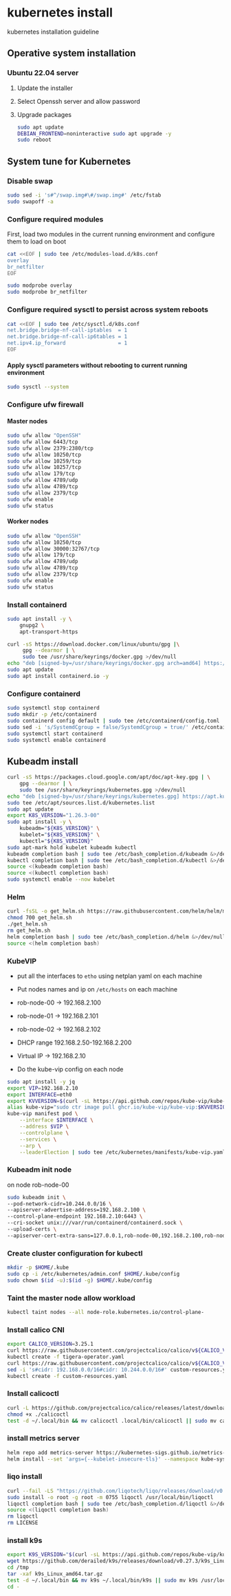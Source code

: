 # kubernetes install

kubernetes installation guideline

## Operative system installation

### Ubuntu 22.04 server

1. Update the installer

2. Select Openssh server and allow password

3. Upgrade packages
   
   ```bash
   sudo apt update
   DEBIAN_FRONTEND=noninteractive sudo apt upgrade -y
   sudo reboot
   ```

## System tune for Kubernetes

### Disable swap

```bash
sudo sed -i 's#^/swap.img#\#/swap.img#' /etc/fstab
sudo swapoff -a
```

### Configure required modules

First, load two modules in the current running environment and configure them to load on boot

```bash
cat <<EOF | sudo tee /etc/modules-load.d/k8s.conf
overlay
br_netfilter
EOF

sudo modprobe overlay
sudo modprobe br_netfilter
```

### Configure required sysctl to persist across system reboots

```bash
cat <<EOF | sudo tee /etc/sysctl.d/k8s.conf
net.bridge.bridge-nf-call-iptables  = 1
net.bridge.bridge-nf-call-ip6tables = 1
net.ipv4.ip_forward                 = 1
EOF
```

#### Apply sysctl parameters without rebooting to current running environment

```bash
sudo sysctl --system
```
### Configure ufw firewall

#### Master nodes
```bash
sudo ufw allow "OpenSSH"
sudo ufw allow 6443/tcp
sudo ufw allow 2379:2380/tcp
sudo ufw allow 10250/tcp
sudo ufw allow 10259/tcp
sudo ufw allow 10257/tcp
sudo ufw allow 179/tcp
sudo ufw allow 4789/udp
sudo ufw allow 4789/tcp
sudo ufw allow 2379/tcp
sudo ufw enable
sudo ufw status
```
#### Worker nodes
```bash
sudo ufw allow "OpenSSH"
sudo ufw allow 10250/tcp
sudo ufw allow 30000:32767/tcp
sudo ufw allow 179/tcp
sudo ufw allow 4789/udp
sudo ufw allow 4789/tcp
sudo ufw allow 2379/tcp
sudo ufw enable
sudo ufw status
```

### Install containerd

```bash
sudo apt install -y \
    gnupg2 \
    apt-transport-https
```

```bash
curl -sS https://download.docker.com/linux/ubuntu/gpg |\
     gpg --dearmor | \
     sudo tee /usr/share/keyrings/docker.gpg >/dev/null
echo "deb [signed-by=/usr/share/keyrings/docker.gpg arch=amd64] https://download.docker.com/linux/ubuntu $(lsb_release -cs) stable" | sudo tee /etc/apt/sources.list.d/docker.list
sudo apt update
sudo apt install containerd.io -y
```

### Configure containerd

```bash
sudo systemctl stop containerd
sudo mkdir -p /etc/containerd
sudo containerd config default | sudo tee /etc/containerd/config.toml
sudo sed -i 's/SystemdCgroup = false/SystemdCgroup = true/' /etc/containerd/config.toml
sudo systemctl start containerd
sudo systemctl enable containerd
```

## Kubeadm install

```bash
curl -sS https://packages.cloud.google.com/apt/doc/apt-key.gpg | \
    gpg --dearmor | \
    sudo tee /usr/share/keyrings/kubernetes.gpg >/dev/null
echo "deb [signed-by=/usr/share/keyrings/kubernetes.gpg] https://apt.kubernetes.io/ kubernetes-xenial main" | \
sudo tee /etc/apt/sources.list.d/kubernetes.list
sudo apt update
export K8S_VERSION="1.26.3-00"
sudo apt install -y \
    kubeadm="${K8S_VERSION}" \
    kubelet="${K8S_VERSION}" \
    kubectl="${K8S_VERSION}"
sudo apt-mark hold kubelet kubeadm kubectl
kubeadm completion bash | sudo tee /etc/bash_completion.d/kubeadm &>/dev/null
kubectl completion bash | sudo tee /etc/bash_completion.d/kubectl &>/dev/null
source <(kubeadm completion bash)
source <(kubectl completion bash)
sudo systemctl enable --now kubelet
```

### Helm

```bash
curl -fsSL -o get_helm.sh https://raw.githubusercontent.com/helm/helm/main/scripts/get-helm-3
chmod 700 get_helm.sh
./get_helm.sh
rm get_helm.sh
helm completion bash | sudo tee /etc/bash_completion.d/helm &>/dev/null
source <(helm completion bash)
```

### KubeVIP

- put all the interfaces to `etho` using netplan yaml on each machine

- Put nodes names and ip on `/etc/hosts` on each machine

- rob-node-00 -> 192.168.2.100

- rob-node-01 -> 192.168.2.101

- rob-node-02 -> 192.168.2.102

- DHCP range 192.168.2.50-192.168.2.200

- Virtual IP -> 192.168.2.10

- Do the kube-vip config on each node

```bash
sudo apt install -y jq
export VIP=192.168.2.10
export INTERFACE=eth0
export KVVERSION=$(curl -sL https://api.github.com/repos/kube-vip/kube-vip/releases | jq -r ".[0].name")
alias kube-vip="sudo ctr image pull ghcr.io/kube-vip/kube-vip:$KVVERSION; sudo ctr run --rm --net-host ghcr.io/kube-vip/kube-vip:$KVVERSION vip /kube-vip"
kube-vip manifest pod \
    --interface $INTERFACE \
    --address $VIP \
    --controlplane \
    --services \
    --arp \
    --leaderElection | sudo tee /etc/kubernetes/manifests/kube-vip.yaml
```

### Kubeadm init node

on node rob-node-00

```bash
sudo kubeadm init \
--pod-network-cidr=10.244.0.0/16 \
--apiserver-advertise-address=192.168.2.100 \
--control-plane-endpoint 192.168.2.10:6443 \
--cri-socket unix:///var/run/containerd/containerd.sock \
--upload-certs \
--apiserver-cert-extra-sans=127.0.0.1,rob-node-00,192.168.2.100,rob-node-01,192.168.2.101,rob-node-02,192.168.2.102
```
### Create cluster configuration for kubectl
```bash
mkdir -p $HOME/.kube
sudo cp -i /etc/kubernetes/admin.conf $HOME/.kube/config
sudo chown $(id -u):$(id -g) $HOME/.kube/config
```

### Taint the master node allow workload
```bash
kubectl taint nodes --all node-role.kubernetes.io/control-plane-
```

### Install calico CNI
```bash
export CALICO_VERSION=3.25.1
curl https://raw.githubusercontent.com/projectcalico/calico/v${CALICO_VERSION}/manifests/tigera-operator.yaml -O
kubectl create -f tigera-operator.yaml
curl https://raw.githubusercontent.com/projectcalico/calico/v${CALICO_VERSION}/manifests/custom-resources.yaml -O
sed -i 's#cidr: 192.168.0.0/16#cidr: 10.244.0.0/16#' custom-resources.yaml
kubectl create -f custom-resources.yaml
```

### Install calicoctl
```bash
curl -L https://github.com/projectcalico/calico/releases/latest/download/calicoctl-linux-amd64 -o calicoctl
chmod +x ./calicoctl
test -d ~/.local/bin && mv calicoctl .local/bin/calicoctl || sudo mv calicoctl /usr/local/bin/calicoctl
```

### install metrics server
```bash
helm repo add metrics-server https://kubernetes-sigs.github.io/metrics-server/
helm install --set 'args={--kubelet-insecure-tls}' --namespace kube-system metrics metrics-server/metrics-server
```

### liqo install
```bash
curl --fail -LS "https://github.com/liqotech/liqo/releases/download/v0.7.2/liqoctl-linux-amd64.tar.gz" | tar -xz
sudo install -o root -g root -m 0755 liqoctl /usr/local/bin/liqoctl
liqoctl completion bash | sudo tee /etc/bash_completion.d/liqoctl &>/dev/null
source <(liqoctl completion bash)
rm liqoctl
rm LICENSE
```

### install k9s
```bash
export K9S_VERSION="$(curl -sL https://api.github.com/repos/kube-vip/kube-vip/releases | jq -r ".[0].name")"
wget https://github.com/derailed/k9s/releases/download/v0.27.3/k9s_Linux_amd64.tar.gz -O /tmp/k9s_Linux_amd64.tar.gz
cd /tmp
tar -xaf k9s_Linux_amd64.tar.gz
test -d ~/.local/bin && mv k9s ~/.local/bin/k9s || sudo mv k9s /usr/local/bin/k9s
cd -
```
